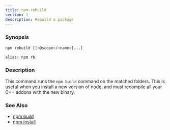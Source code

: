 ```yaml
---
title: npm-rebuild
section: 1
description: Rebuild a package
---
```


### Synopsis

```bash
npm rebuild [[<@scope>/<name>]...]

alias: npm rb
```

### Description

This command runs the `npm build` command on the matched folders.  This is useful when you install a new version of node, and must recompile all your C++ addons with the new binary.

### See Also

* [npm build](/commands/build)
* [npm install](/commands/install)
